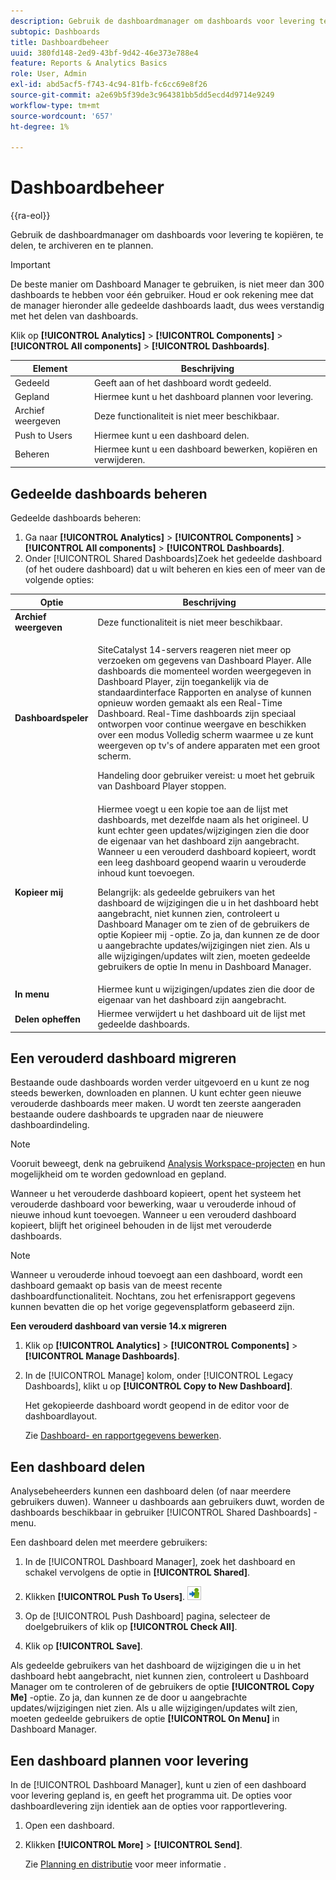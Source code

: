 ```yaml
---
description: Gebruik de dashboardmanager om dashboards voor levering te kopiëren, te delen, te archiveren en te plannen.
subtopic: Dashboards
title: Dashboardbeheer
uuid: 380fd148-2ed9-43bf-9d42-46e373e788e4
feature: Reports & Analytics Basics
role: User, Admin
exl-id: abd5acf5-f743-4c94-81fb-fc6cc69e8f26
source-git-commit: a2e69b5f39de3c964381bb5dd5ecd4d9714e9249
workflow-type: tm+mt
source-wordcount: '657'
ht-degree: 1%

---
```


# Dashboardbeheer

{{ra-eol}}

Gebruik de dashboardmanager om dashboards voor levering te kopiëren, te delen, te archiveren en te plannen.

>[!IMPORTANT]
>
>De beste manier om Dashboard Manager te gebruiken, is niet meer dan 300 dashboards te hebben voor één gebruiker. Houd er ook rekening mee dat de manager hieronder alle gedeelde dashboards laadt, dus wees verstandig met het delen van dashboards.

Klik op **[!UICONTROL Analytics]** > **[!UICONTROL Components]** > **[!UICONTROL All components]** > **[!UICONTROL Dashboards]**.

| Element | Beschrijving |
|--- |--- |
| Gedeeld | Geeft aan of het dashboard wordt gedeeld. |
| Gepland | Hiermee kunt u het dashboard plannen voor levering. |
| Archief weergeven | Deze functionaliteit is niet meer beschikbaar. |
| Push to Users | Hiermee kunt u een dashboard delen. |
| Beheren | Hiermee kunt u een dashboard bewerken, kopiëren en verwijderen. |

## Gedeelde dashboards beheren

Gedeelde dashboards beheren:

1. Ga naar **[!UICONTROL Analytics]** > **[!UICONTROL Components]** > **[!UICONTROL All components]** > **[!UICONTROL Dashboards]**.
1. Onder [!UICONTROL Shared Dashboards]Zoek het gedeelde dashboard (of het oudere dashboard) dat u wilt beheren en kies een of meer van de volgende opties:

<table id="choicetable_857E0E816D63404683D4E24DC8D7FC69"> 
 <thead class="chhead sthead"> 
  <th class="choptionhd"> Optie </th> 
  <th class="chdeschd"> Beschrijving </th> 
 </thead> 
 <tr class="chrow strow"> 
  <td class="choption"><strong>Archief weergeven</strong></td> 
  <td class="chdesc stentry"> Deze functionaliteit is niet meer beschikbaar. </td> 
 </tr> 
 <tr class="chrow strow"> 
  <td class="choption"><strong>Dashboardspeler</strong></td> 
  <td class="chdesc stentry"> <p>SiteCatalyst 14-servers reageren niet meer op verzoeken om gegevens van Dashboard Player. Alle dashboards die momenteel worden weergegeven in Dashboard Player, zijn toegankelijk via de standaardinterface Rapporten en analyse of kunnen opnieuw worden gemaakt als een Real-Time Dashboard. Real-Time dashboards zijn speciaal ontworpen voor continue weergave en beschikken over een modus Volledig scherm waarmee u ze kunt weergeven op tv's of andere apparaten met een groot scherm. </p> <p>Handeling door gebruiker vereist: u moet het gebruik van Dashboard Player stoppen. </p> </td> 
 </tr> 
 <tr class="chrow strow"> 
  <td class="choption"><strong>Kopieer mij</strong></td> 
  <td class="chdesc stentry"> Hiermee voegt u een kopie toe aan de lijst met dashboards, met dezelfde naam als het origineel. U kunt echter geen updates/wijzigingen zien die door de eigenaar van het dashboard zijn aangebracht. Wanneer u een verouderd dashboard kopieert, wordt een leeg dashboard geopend waarin u verouderde inhoud kunt toevoegen. <p>Belangrijk: als gedeelde gebruikers van het dashboard de wijzigingen die u in het dashboard hebt aangebracht, niet kunnen zien, controleert u Dashboard Manager om te zien of de gebruikers de optie <span class="uicontrol"> Kopieer mij </span> -optie. Zo ja, dan kunnen ze de door u aangebrachte updates/wijzigingen niet zien. Als u alle wijzigingen/updates wilt zien, moeten gedeelde gebruikers de optie <span class="uicontrol"> In menu </span> in Dashboard Manager. </p> </td> 
 </tr> 
 <tr class="chrow strow"> 
  <td class="choption"><strong>In menu</strong></td> 
  <td class="chdesc stentry"> Hiermee kunt u wijzigingen/updates zien die door de eigenaar van het dashboard zijn aangebracht. </td> 
 </tr> 
 <tr class="chrow strow"> 
  <td class="choption"><strong>Delen opheffen</strong></td> 
  <td class="chdesc stentry"> Hiermee verwijdert u het dashboard uit de lijst met gedeelde dashboards. </td> 
 </tr> 
</table>

## Een verouderd dashboard migreren

Bestaande oude dashboards worden verder uitgevoerd en u kunt ze nog steeds bewerken, downloaden en plannen. U kunt echter geen nieuwe verouderde dashboards meer maken. U wordt ten zeerste aangeraden bestaande oudere dashboards te upgraden naar de nieuwere dashboardindeling.

>[!NOTE]
>
>Vooruit beweegt, denk na gebruikend [Analysis Workspace-projecten](https://experienceleague.adobe.com/docs/analytics/analyze/analysis-workspace/home.html) en hun mogelijkheid om te worden gedownload en gepland.

Wanneer u het verouderde dashboard kopieert, opent het systeem het verouderde dashboard voor bewerking, waar u verouderde inhoud of nieuwe inhoud kunt toevoegen. Wanneer u een verouderd dashboard kopieert, blijft het origineel behouden in de lijst met verouderde dashboards.

>[!NOTE]
>
>Wanneer u verouderde inhoud toevoegt aan een dashboard, wordt een dashboard gemaakt op basis van de meest recente dashboardfunctionaliteit. Nochtans, zou het erfenisrapport gegevens kunnen bevatten die op het vorige gegevensplatform gebaseerd zijn.

**Een verouderd dashboard van versie 14.x migreren**

1. Klik op **[!UICONTROL Analytics]** > **[!UICONTROL Components]** > **[!UICONTROL Manage Dashboards]**.
1. In de [!UICONTROL Manage] kolom, onder [!UICONTROL Legacy Dashboards], klikt u op **[!UICONTROL Copy to New Dashboard]**.

   Het gekopieerde dashboard wordt geopend in de editor voor de dashboardlayout.

   Zie [Dashboard- en rapportgegevens bewerken](/help/analyze/reports-analytics/dashboard.md).

## Een dashboard delen

Analysebeheerders kunnen een dashboard delen (of naar meerdere gebruikers duwen). Wanneer u dashboards aan gebruikers duwt, worden de dashboards beschikbaar in gebruiker [!UICONTROL Shared Dashboards] -menu.

Een dashboard delen met meerdere gebruikers:

1. In de [!UICONTROL Dashboard Manager], zoek het dashboard en schakel vervolgens de optie in **[!UICONTROL Shared]**.
1. Klikken **[!UICONTROL Push To Users]**.  ![](assets/push.png)

1. Op de [!UICONTROL Push Dashboard] pagina, selecteer de doelgebruikers of klik op **[!UICONTROL Check All]**.
1. Klik op **[!UICONTROL Save]**.

Als gedeelde gebruikers van het dashboard de wijzigingen die u in het dashboard hebt aangebracht, niet kunnen zien, controleert u Dashboard Manager om te controleren of de gebruikers de optie **[!UICONTROL Copy Me]** -optie. Zo ja, dan kunnen ze de door u aangebrachte updates/wijzigingen niet zien. Als u alle wijzigingen/updates wilt zien, moeten gedeelde gebruikers de optie **[!UICONTROL On Menu]** in Dashboard Manager.

## Een dashboard plannen voor levering

In de [!UICONTROL Dashboard Manager], kunt u zien of een dashboard voor levering gepland is, en geeft het programma uit. De opties voor dashboardlevering zijn identiek aan de opties voor rapportlevering.

1. Open een dashboard.
1. Klikken **[!UICONTROL More]** > **[!UICONTROL Send]**.

   Zie [Planning en distributie](/help/analyze/reports-analytics/scheduling.md) voor meer informatie .
